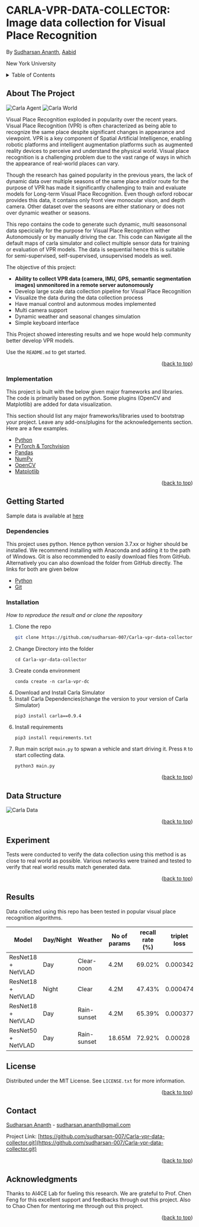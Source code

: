 <div id="top"></div>

# CARLA-VPR-DATA-COLLECTOR: Image data collection for Visual Place Recognition 
By [Sudharsan Ananth](https://sudharsan-007.github.io), [Aabid](https://www.linkedin.com/in/)

New York University

<!-- TABLE OF CONTENTS -->
<details>
  <summary>Table of Contents</summary>
  <ol>
    <li>
      <a href="#about-the-project">About This Project</a>
      <ul>
        <li><a href="#implementation">Implementation</a></li>
      </ul>
    </li>
    <li>
      <a href="#getting-started">Getting Started</a>
      <ul>
        <li><a href="#dependencies">Dependencies</a></li>
        <li><a href="#installation">Installation</a></li>
      </ul>
    </li>
    <li><a href="#methodology">Methodology</a></li>
    <li><a href="#experiment">Experiment</a></li>
    <li><a href="#results">Results</a></li>
    <li><a href="#license">License</a></li>
    <li><a href="#acknowledgments">Acknowledgments</a></li>
  </ol>
</details>


<!-- ABOUT THE PROJECT -->
## About The Project

![Carla Agent](assets/agent_cam.gif)
![Carla World](assets/world_view.gif)

Visual Place Recognition exploded in popularity over the recent years. Visual Place Recognition (VPR) is often characterized as being able to recognize the same place despite significant changes in appearance and viewpoint. VPR is a key component of Spatial Artificial Intelligence, enabling robotic platforms and intelligent augmentation platforms such as augmented reality devices to perceive and understand the physical world. Visual place recognition is a challenging problem due to the vast range of ways in which the appearance of real-world places can vary.

Though the research has gained popularity in the previous years, the lack of dynamic data over multiple seasons of the same place and/or route for the purpose of VPR has made it significantly challenging to train and evaluate models for Long-term Visual Place Recognition. Even though oxford robocar provides this data, it contains only front view monocular vison, and depth camera. Other dataset over the seasons are either stationary or does not over dynamic weather or seasons. 

This repo contains the code to generate such dynamic, multi seasonsonal data specicially for the purpose for Visual Place Recognition wither Autonomously or by manually driving the car. This code can Navigate all the default maps of carla simulator and collect multiple sensor data for training or evaluation of VPR models. The data is sequential hence this is suitable for semi-supervised, self-supervised, unsupervised models as well. 

The objective of this project:
* **Ability to collect VPR data (camera, IMU, GPS, semantic segmentation images) unmonitored in a remote server autonomously**
* Develop large scale data collection pipeline for Visual Place Recognition
* Visualize the data during the data collection process
* Have manual control and autonmous modes implemented
* Multi camera support 
* Dynamic weather and seasonal changes simulation
* Simple keyboard interface

This Project showed interesting results and we hope would help community better develop VPR models. 

Use the `README.md` to get started.

<p align="right">(<a href="#top">back to top</a>)</p>



### Implementation

This project is built with the below given major frameworks and libraries. The code is primarily based on python. Some plugins (OpenCV and Matplotlib) are added for data visualization.

This section should list any major frameworks/libraries used to bootstrap your project. Leave any add-ons/plugins for the acknowledgements section. Here are a few examples.

* [Python](https://www.python.org/)
* [PyTorch & Torchvision](https://pytorch.org/)
* [Pandas](https://pandas.pydata.org)
* [NumPy](https://numpy.org)
* [OpenCV](https://docs.opencv.org/4.x/d6/d00/tutorial_py_root.html)
* [Matplotlib](https://matplotlib.org/)

<p align="right">(<a href="#top">back to top</a>)</p>

<!-- GETTING STARTED -->

## Getting Started

Sample data is available at [here]()

### Dependencies

This project uses python. Hence python version 3.7.xx or higher should be installed. We recommend installing with Anaconda and adding it to the path of Windows. Git is also recommended to easily download files from GitHub. Alternatively you can also download the folder from GitHub directly. The links for both are given below
* [Python](https://www.python.org/)
* [Git](https://git-scm.com/)

### Installation

_How to reproduce the result and or clone the repository_

1. Clone the repo
   ```sh
   git clone https://github.com/sudharsan-007/Carla-vpr-data-collector.git
   ```
2. Change Directory into the folder
   ```
   cd Carla-vpr-data-collector
   ```
3. Create conda environment 
   ```
   conda create -n carla-vpr-dc
   ```
4. Download and Install Carla Simulator
5. Install Carla Dependencies(change the version to your version of Carla Simulator)
    ```
    pip3 install carla==0.9.4
    ```
6. Install requirements
   ```
   pip3 install requirements.txt
   ```
7. Run main script `main.py` to spwan a vehicle and start driving it. Press `R` to start collecting data.
   ```
   python3 main.py
   ```


<p align="right">(<a href="#top">back to top</a>)</p>

## Data Structure

![Carla Data](assets/data_structure.png)




<p align="right">(<a href="#top">back to top</a>)</p>



<!-- ROADMAP -->
## Experiment

Tests were conducted to verify the data collection using this method is as close to real world as possible. Various networks were trained and tested to verify that real world results match generated data. 

<p align="right">(<a href="#top">back to top</a>)</p>

## Results

Data collected using this repo has been tested in popular visual place recognition algorithms. 


| Model              | Day/Night | Weather   | No of params | recall rate (%) | triplet loss |
|------              | --------  | -------   | ----------   | --------        | --------     |
| ResNet18 + NetVLAD | Day       | Clear-noon | 4.2M        | 69.02%          | 0.000342 |
| ResNet18 + NetVLAD | Night     | Clear      | 4.2M          | 47.43%          | 0.000474 |
| ResNet18 + NetVLAD | Day       | Rain-sunset | 4.2M         | 65.39%          | 0.000377 |
| ResNet50 + NetVLAD | Day       | Rain-sunset | 18.65M       | 72.92%          | 0.00028 |





<!-- LICENSE -->
## License

Distributed under the MIT License. See `LICENSE.txt` for more information.

<p align="right">(<a href="#top">back to top</a>)</p>


<!-- CONTACT -->
## Contact

[Sudharsan Ananth]([sudharsan.ananth@gmail.com](https://sudharsanananth.wixsite.com/sudharsan)) - sudharsan.ananth@gmail.com


Project Link: [https://github.com/sudharsan-007/Carla-vpr-data-collector.git](https://github.com/sudharsan-007/Carla-vpr-data-collector.git)

<p align="right">(<a href="#top">back to top</a>)</p>


<!-- ACKNOWLEDGMENTS -->
## Acknowledgments

Thanks to AI4CE Lab for fueling this research. We are grateful to Prof. Chen Feng for this excellent support and feedbacks through out this project. Also to Chao Chen for mentoring me through out this project. 


<p align="right">(<a href="#top">back to top</a>)</p>

